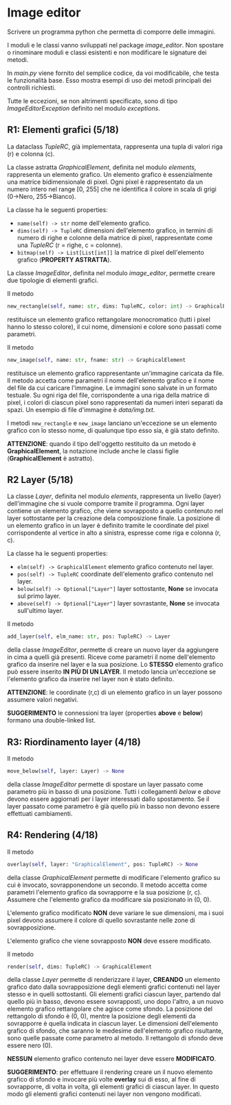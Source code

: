 # Image editor
Scrivere un programma python che permetta di comporre delle immagini.

I moduli e le classi vanno sviluppati nel package *image_editor*.
Non spostare o rinominare moduli e classi esistenti e non modificare le signature dei metodi.

In *main.py* viene fornito del semplice codice, da voi modificabile, che testa le funzionalità base.
Esso mostra esempi di uso dei metodi principali dei controlli richiesti.

Tutte le eccezioni, se non altrimenti specificato, sono di tipo *ImageEditorException* definito nel modulo *exceptions*.


## R1: Elementi grafici (5/18)
La dataclass *TupleRC*, già implementata, rappresenta una tupla di valori riga (r) e colonna (c).

La classe astratta *GraphicalElement*, definita nel modulo *elements*, rappresenta un elemento grafico.
Un elemento grafico è essenzialmente una matrice bidimensionale di pixel.
Ogni pixel è rappresentato da un numero intero nel range [0, 255] che ne identifica il colore in scala di grigi (0->Nero, 255->Bianco).

La classe ha le seguenti properties:
- ```name(self) -> str``` nome dell'elemento grafico.
- ```dims(self) -> TupleRC``` dimensioni dell'elemento grafico, in termini di numero di righe e colonne della matrice di pixel, rappresentate come una *TupleRC* (r = righe, c = colonne).
- ```bitmap(self) -> List[List[int]]``` la matrice di pixel dell'elemento grafico (**PROPERTY ASTRATTA**).

La classe *ImageEditor*, definita nel modulo *image_editor*, permette creare due tipologie di elementi grafici.

Il metodo
```python
new_rectangle(self, name: str, dims: TupleRC, color: int) -> GraphicalElement
```
restituisce un elemento grafico rettangolare monocromatico (tutti i pixel hanno lo stesso colore), il cui nome, dimensioni e colore sono passati come parametri.

Il metodo
```python
new_image(self, name: str, fname: str) -> GraphicalElement
```
restituisce un elemento grafico rappresentante un'immagine caricata da file.
Il metodo accetta come parametri il nome dell'elemento grafico e il nome del file da cui caricare l'immagine.
Le immagini sono salvate in un formato testuale.
Su ogni riga del file, corrispondente a una riga della matrice di pixel, i colori di ciascun pixel sono rappresentati da numeri interi separati da spazi.
Un esempio di file d'immagine è *data/img.txt*.

I metodi ```new_rectangle``` e ```new_image``` lanciano un'eccezione se un elemento grafico con lo stesso nome, di qualunque tipo esso sia, è già stato definito.

**ATTENZIONE**: quando il tipo dell'oggetto restituito da un metodo è **GraphicalElement**, la notazione include anche le classi figlie (**GraphicalElement** è astratto).


## R2 Layer (5/18)
La classe *Layer*, definita nel modulo *elements*, rappresenta un livello (layer) dell'immagine che si vuole comporre tramite il programma.
Ogni layer contiene un elemento grafico, che viene sovrapposto a quello contenuto nel layer sottostante per la creazione dela composizione finale.
La posizione di un elemento grafico in un layer è definito tramite le coordinate del pixel corrispondente al vertice in alto a sinistra, espresse come riga e colonna (r, c).

La classe ha le seguenti properties:
- ```elm(self) -> GraphicalElement``` elemento grafico contenuto nel layer.
- ```pos(self) -> TupleRC``` coordinate dell'elemento grafico contenuto nel layer.
- ```below(self) -> Optional["Layer"]``` layer sottostante, **None** se invocata sul primo layer.
- ```above(self) -> Optional["Layer"]``` layer sovrastante, **None** se invocata sull'ultimo layer.

Il metodo
```python
add_layer(self, elm_name: str, pos: TupleRC) -> Layer
```
della classe *ImageEditor*, permette di creare un nuovo layer da aggiungere in cima a quelli già presenti.
Riceve come parametri il nome dell'elemento grafico da inserire nel layer e la sua posizione.
Lo **STESSO** elemento grafico può essere inserito **IN PIÙ DI UN LAYER**.
Il metodo lancia un'eccezione se l'elemento grafico da inserire nel layer non è stato definito.

**ATTENZIONE**: le coordinate (r,c) di un elemento grafico in un layer possono assumere valori negativi.

**SUGGERIMENTO** le connessioni tra layer (properties **above** e **below**) formano una double-linked list.


## R3: Riordinamento layer (4/18)
Il metodo
```python
move_below(self, layer: Layer) -> None
```
della classe *ImageEditor* permette di spostare un layer passato come parametro più in basso di una posizione.
Tutti i collegamenti *below* e *above* devono essere aggiornati per i layer interessati dallo spostamento.
Se il layer passato come parametro è già quello più in basso non devono essere effettuati cambiamenti.


## R4: Rendering (4/18)
Il metodo
```python
overlay(self, layer: "GraphicalElement", pos: TupleRC) -> None
```
della classe *GraphicalElement* permette di modificare l'elemento grafico su cui è invocato, sovrapponendone un secondo.
Il metodo accetta come parametri l'elemento grafico da sovrapporre e la sua posizione (r, c).
Assumere che l'elemento grafico da modificare sia posizionato in (0, 0).

L'elemento grafico modificato **NON** deve variare le sue dimensioni, ma i suoi pixel devono assumere il colore di quello sovrastante nelle zone di sovrapposizione.

L'elemento grafico che viene sovrapposto **NON** deve essere modificato.

Il metodo
``` python
render(self, dims: TupleRC) -> GraphicalElement
```
della classe *Layer* permette di renderizzare il layer, **CREANDO** un elemento grafico dato dalla sovrapposizione degli elementi grafici contenuti nel layer stesso e in quelli sottostanti.
Gli elementi grafici ciascun layer, partendo dal quello più in basso, devono essere sovrapposti, uno dopo l'altro, a un nuovo elemento grafico rettangolare che agisce come sfondo.
La posizione del rettangolo di sfondo è (0, 0), mentre la posizione degli elementi da sovrapporre è quella indicata in ciascun layer.
Le dimensioni dell'elemento grafico di sfondo, che saranno le medesime dell'elemento grafico risultante, sono quelle passate come parametro al metodo.
Il rettangolo di sfondo deve essere nero (0).

**NESSUN** elemento grafico contenuto nei layer deve essere **MODIFICATO**.

**SUGGERIMENTO**: per effettuare il rendering creare un il nuovo elemento grafico di sfondo e invocare più volte **overlay** sui di esso, al fine di sovrapporre, di volta in volta, gli elementi grafici di ciascun layer.
In questo modo gli elementi grafici contenuti nei layer non vengono modificati.
